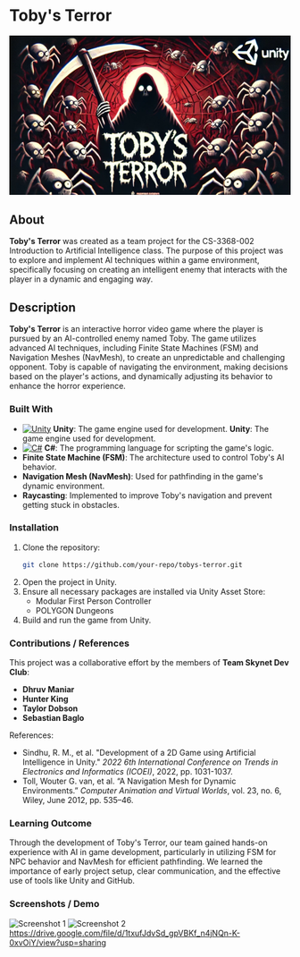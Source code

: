 # Toby's Terror
![Toby's Terror](https://github.com/Dhruvbam/Tobby-s-Terror/blob/main/tt.png)

## About
**Toby's Terror** was created as a team project for the CS-3368-002 Introduction to Artificial Intelligence class. The purpose of this project was to explore and implement AI techniques within a game environment, specifically focusing on creating an intelligent enemy that interacts with the player in a dynamic and engaging way.

## Description
**Toby's Terror** is an interactive horror video game where the player is pursued by an AI-controlled enemy named Toby. The game utilizes advanced AI techniques, including Finite State Machines (FSM) and Navigation Meshes (NavMesh), to create an unpredictable and challenging opponent. Toby is capable of navigating the environment, making decisions based on the player's actions, and dynamically adjusting its behavior to enhance the horror experience.

### Built With
- <a href="https://unity.com/" target="_blank" rel="noreferrer"><img src="https://img.shields.io/badge/Unity-100000?style=for-the-badge&logo=unity&logoColor=white" width="36" height="36" alt="Unity" /></a> **Unity**: The game engine used for development.
 **Unity**: The game engine used for development.
- <a href="https://learn.microsoft.com/en-us/dotnet/csharp/" target="_blank" rel="noreferrer"><img src="https://raw.githubusercontent.com/danielcranney/readme-generator/main/public/icons/skills/csharp-colored.svg" width="36" height="36" alt="C#" /></a> **C#**: The programming language for scripting the game's logic.
- **Finite State Machine (FSM)**: The architecture used to control Toby's AI behavior.
- **Navigation Mesh (NavMesh)**: Used for pathfinding in the game's dynamic environment.
- **Raycasting**: Implemented to improve Toby's navigation and prevent getting stuck in obstacles.
 

### Installation
1. Clone the repository:
    ```bash
    git clone https://github.com/your-repo/tobys-terror.git
    ```
2. Open the project in Unity.
3. Ensure all necessary packages are installed via Unity Asset Store:
    - Modular First Person Controller
    - POLYGON Dungeons
4. Build and run the game from Unity.

### Contributions / References
This project was a collaborative effort by the members of **Team Skynet Dev Club**:
- **Dhruv Maniar**
- **Hunter King**
- **Taylor Dobson**
- **Sebastian Baglo**

References:
- Sindhu, R. M., et al. "Development of a 2D Game using Artificial Intelligence in Unity." *2022 6th International Conference on Trends in Electronics and Informatics (ICOEI)*, 2022, pp. 1031-1037.
- Toll, Wouter G. van, et al. “A Navigation Mesh for Dynamic Environments.” *Computer Animation and Virtual Worlds*, vol. 23, no. 6, Wiley, June 2012, pp. 535–46.

### Learning Outcome
Through the development of Toby's Terror, our team gained hands-on experience with AI in game development, particularly in utilizing FSM for NPC behavior and NavMesh for efficient pathfinding. We learned the importance of early project setup, clear communication, and the effective use of tools like Unity and GitHub.

### Screenshots / Demo
![Screenshot 1](screenshot1.png)
![Screenshot 2](screenshot2.png)
<br/>
https://drive.google.com/file/d/1txufJdvSd_gpVBKf_n4jNQn-K-0xvOiY/view?usp=sharing

